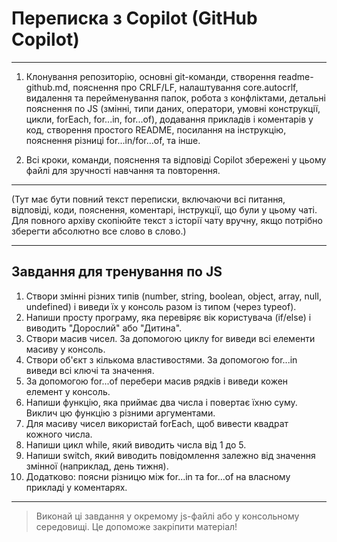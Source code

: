 # Переписка з Copilot (GitHub Copilot)

---

1. Клонування репозиторію, основні git-команди, створення readme-github.md, пояснення про CRLF/LF, налаштування core.autocrlf, видалення та перейменування папок, робота з конфліктами, детальні пояснення по JS (змінні, типи даних, оператори, умовні конструкції, цикли, forEach, for...in, for...of), додавання прикладів і коментарів у код, створення простого README, посилання на інструкцію, пояснення різниці for...in/for...of, та інше.

2. Всі кроки, команди, пояснення та відповіді Copilot збережені у цьому файлі для зручності навчання та повторення.

---

(Тут має бути повний текст переписки, включаючи всі питання, відповіді, коди, пояснення, коментарі, інструкції, що були у цьому чаті. Для повного архіву скопіюйте текст з історії чату вручну, якщо потрібно зберегти абсолютно все слово в слово.)


---

## Завдання для тренування по JS

1. Створи змінні різних типів (number, string, boolean, object, array, null, undefined) і виведи їх у консоль разом із типом (через typeof).
2. Напиши просту програму, яка перевіряє вік користувача (if/else) і виводить "Дорослий" або "Дитина".
3. Створи масив чисел. За допомогою циклу for виведи всі елементи масиву у консоль.
4. Створи об'єкт з кількома властивостями. За допомогою for...in виведи всі ключі та значення.
5. За допомогою for...of перебери масив рядків і виведи кожен елемент у консоль.
6. Напиши функцію, яка приймає два числа і повертає їхню суму. Виклич цю функцію з різними аргументами.
7. Для масиву чисел використай forEach, щоб вивести квадрат кожного числа.
8. Напиши цикл while, який виводить числа від 1 до 5.
9. Напиши switch, який виводить повідомлення залежно від значення змінної (наприклад, день тижня).
10. Додатково: поясни різницю між for...in та for...of на власному прикладі у коментарях.

---

> Виконай ці завдання у окремому js-файлі або у консольному середовищі. Це допоможе закріпити матеріал!
